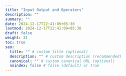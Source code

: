 ```yaml
---
title: "Input Output and Operators"
description: ""
summary: ""
date: 2024-12-17T22:41:09+05:30
lastmod: 2024-12-17T22:41:09+05:30
draft: false
weight: 31
toc: true
seo:
  title: "" # custom title (optional)
  description: "" # custom description (recommended)
  canonical: "" # custom canonical URL (optional)
  noindex: false # false (default) or true
---
```

